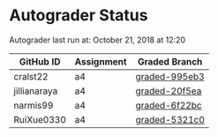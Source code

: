# Autograder Status
Autograder last run at: October 21, 2018 at 12:20

| GitHub ID | Assignment | Graded Branch |
|-----------|------------|---------------|
| cralst22 | a4 | [graded-995eb3](https://github.com/Fall2018COMP401-001/a4-cralst22/tree/graded-995eb3) | 
| jillianaraya | a4 | [graded-20f5ea](https://github.com/Fall2018COMP401-001/a4-jillianaraya/tree/graded-20f5ea) | 
| narmis99 | a4 | [graded-6f22bc](https://github.com/Fall2018COMP401-001/a4-narmis99/tree/graded-6f22bc) | 
| RuiXue0330 | a4 | [graded-5321c0](https://github.com/Fall2018COMP401-001/a4-RuiXue0330/tree/graded-5321c0) | 
